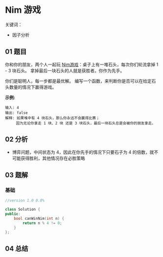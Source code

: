 # Nim 游戏

关键词：

- 因子分析

## 01 题目

你和你的朋友，两个人一起玩 [Nim游戏](https://baike.baidu.com/item/Nim%E6%B8%B8%E6%88%8F/6737105)：桌子上有一堆石头，每次你们轮流拿掉 1 - 3 块石头。 拿掉最后一块石头的人就是获胜者。你作为先手。

你们是聪明人，每一步都是最优解。 编写一个函数，来判断你是否可以在给定石头数量的情况下赢得游戏。

**示例:**

```
输入: 4
输出: false 
解释: 如果堆中有 4 块石头，那么你永远不会赢得比赛；
     因为无论你拿走 1 块、2 块 还是 3 块石头，最后一块石头总是会被你的朋友拿走。
```

## 02 分析

- 博弈问题，中间状态为 4，因此在你先手的情况下只要石子为 4 的倍数，就不可能获得胜利，其他情况存在必胜策略

## 03 题解

### 基础

```c++
//version 1.0 0.0%

class Solution {
public:
    bool canWinNim(int n) {
        return n % 4 != 0;
    }
};
```

## 04 总结

